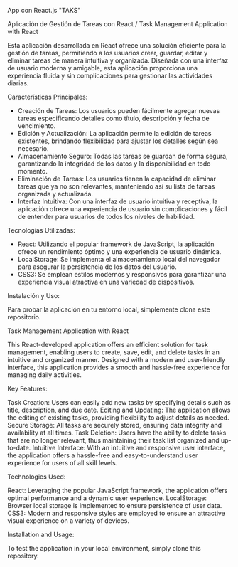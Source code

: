 App con React.js "TAKS" 

Aplicación de Gestión de Tareas con React / Task Management Application with React

Esta aplicación desarrollada en React ofrece una solución eficiente para la gestión de tareas, permitiendo a los usuarios crear, guardar, editar y eliminar tareas de manera intuitiva y organizada. Diseñada con una interfaz de usuario moderna y amigable, esta aplicación proporciona una experiencia fluida y sin complicaciones para gestionar las actividades diarias.

Características Principales:

- Creación de Tareas: Los usuarios pueden fácilmente agregar nuevas tareas especificando detalles como título, descripción y fecha de vencimiento.
- Edición y Actualización: La aplicación permite la edición de tareas existentes, brindando flexibilidad para ajustar los detalles según sea necesario.
- Almacenamiento Seguro: Todas las tareas se guardan de forma segura, garantizando la integridad de los datos y la disponibilidad en todo momento.
- Eliminación de Tareas: Los usuarios tienen la capacidad de eliminar tareas que ya no son relevantes, manteniendo así su lista de tareas organizada y actualizada.
- Interfaz Intuitiva: Con una interfaz de usuario intuitiva y receptiva, la aplicación ofrece una experiencia de usuario sin complicaciones y fácil de entender para usuarios de todos los niveles de habilidad.

Tecnologías Utilizadas:

- React: Utilizando el popular framework de JavaScript, la aplicación ofrece un rendimiento óptimo y una experiencia de usuario dinámica.
- LocalStorage: Se implementa el almacenamiento local del navegador para asegurar la persistencia de los datos del usuario.
- CSS3: Se emplean estilos modernos y responsivos para garantizar una experiencia visual atractiva en una variedad de dispositivos.

Instalación y Uso:

Para probar la aplicación en tu entorno local, simplemente clona este repositorio.

Task Management Application with React

This React-developed application offers an efficient solution for task management, enabling users to create, save, edit, and delete tasks in an intuitive and organized manner. Designed with a modern and user-friendly interface, this application provides a smooth and hassle-free experience for managing daily activities.

Key Features:

Task Creation: Users can easily add new tasks by specifying details such as title, description, and due date.
Editing and Updating: The application allows the editing of existing tasks, providing flexibility to adjust details as needed.
Secure Storage: All tasks are securely stored, ensuring data integrity and availability at all times.
Task Deletion: Users have the ability to delete tasks that are no longer relevant, thus maintaining their task list organized and up-to-date.
Intuitive Interface: With an intuitive and responsive user interface, the application offers a hassle-free and easy-to-understand user experience for users of all skill levels.

Technologies Used:

React: Leveraging the popular JavaScript framework, the application offers optimal performance and a dynamic user experience.
LocalStorage: Browser local storage is implemented to ensure persistence of user data.
CSS3: Modern and responsive styles are employed to ensure an attractive visual experience on a variety of devices.

Installation and Usage:

To test the application in your local environment, simply clone this repository.
